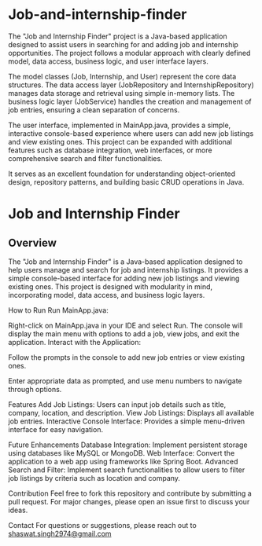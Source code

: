 # Job-and-internship-finder
The "Job and Internship Finder" project is a Java-based application designed to assist users in searching for and adding job and internship opportunities. The project follows a modular approach with clearly defined model, data access, business logic, and user interface layers.

The model classes (Job, Internship, and User) represent the core data structures. The data access layer (JobRepository and InternshipRepository) manages data storage and retrieval using simple in-memory lists. The business logic layer (JobService) handles the creation and management of job entries, ensuring a clean separation of concerns.

The user interface, implemented in MainApp.java, provides a simple, interactive console-based experience where users can add new job listings and view existing ones. This project can be expanded with additional features such as database integration, web interfaces, or more comprehensive search and filter functionalities.

It serves as an excellent foundation for understanding object-oriented design, repository patterns, and building basic CRUD operations in Java.

# Job and Internship Finder

## Overview
The "Job and Internship Finder" is a Java-based application designed to help users manage and search for job and internship listings. It provides a simple console-based interface for adding new job listings and viewing existing ones. This project is designed with modularity in mind, incorporating model, data access, and business logic layers.

How to Run
Run MainApp.java:

Right-click on MainApp.java in your IDE and select Run.
The console will display the main menu with options to add a job, view jobs, and exit the application.
Interact with the Application:

Follow the prompts in the console to add new job entries or view existing ones.

Enter appropriate data as prompted, and use menu numbers to navigate through options.

Features
Add Job Listings: Users can input job details such as title, company, location, and description.
View Job Listings: Displays all available job entries.
Interactive Console Interface: Provides a simple menu-driven interface for easy navigation.

Future Enhancements
Database Integration: Implement persistent storage using databases like MySQL or MongoDB.
Web Interface: Convert the application to a web app using frameworks like Spring Boot.
Advanced Search and Filter: Implement search functionalities to allow users to filter job listings by criteria such as location and company.

Contribution
Feel free to fork this repository and contribute by submitting a pull request. For major changes, please open an issue first to discuss your ideas.

Contact
For questions or suggestions, please reach out to shaswat.singh2974@gmail.com
